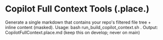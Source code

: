 # Copilot Full Context Tools (.place.)
Generate a single markdown that contains your repo's filtered file tree + inline content (masked).
Usage:
  bash run_build_copilot_context.sh .
Output:
  CopilotFullContext.place.md  (keep this on develop; never on main)

